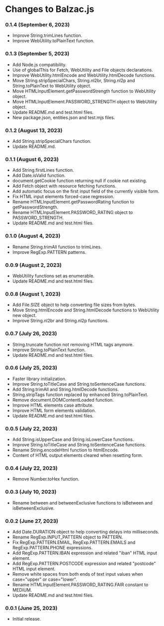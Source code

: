 # Changes to Balzac.js

### 0.1.4 (September 6, 2023)

* Improve String.trimLines function.
* Improve WebUtility.toPlainText function.

### 0.1.3 (September 5, 2023)

* Add Node.js compatibility.
* Use of globalThis for Fetch, WebUtility and File objects declarations.
* Improve WebUtility.htmlEncode and WebUtility.htmlDecode functions.
* Move String.stripSpecialChars, String.nl2br, String.nl2p and String.toPlainText to WebUtility object.
* Move HTMLInputElement.getPasswordStrength function to WebUtility object.
* Move HTMLInputElement.PASSWORD_STRENGTH object to WebUtility object.
* Update README.md and test.html files.
* New package.json, entities.json and test.mjs files.

### 0.1.2 (August 13, 2023)

* Add String.stripSpecialChars function.
* Update README.md.

### 0.1.1 (August 6, 2023)

* Add String.firstLines function.
* Add Date.isValid function.
* document.getCookie function returning null if cookie not existing.
* Add Fetch object with resource fetching functions.
* Add automatic focus on the first input field of the currently visible form.
* Fix HTML input elements forced-case regression.
* Rename HTMLInputElement.getPasswordRating function to getPasswordStrength.
* Rename HTMLInputElement.PASSWORD_RATING object to PASSWORD_STRENGTH.
* Update README.md and test.html files.

### 0.1.0 (August 4, 2023)

* Rename String.trimAll function to trimLines.
* Improve RegExp.PATTERN patterns.

### 0.0.9 (August 2, 2023)

* WebUtility functions set as enumerable.
* Update README.md and test.html files.

### 0.0.8 (August 1, 2023)

* Add File.SIZE object to help converting file sizes from bytes.
* Move String.htmlEncode and String.htmlDecode functions to WebUtility new object.
* Improve String.nl2br and String.nl2p functions.

### 0.0.7 (July 26, 2023)

* String.truncate function not removing HTML tags anymore.
* Improve String.toPlainText function.
* Update README.md and test.html files.

### 0.0.6 (July 25, 2023)

* Faster library initialization.
* Improve String.toTitleCase and String.toSentenceCase functions.
* Add String.trimAll and String.htmlDecode functions.
* String.stripTags function replaced by enhanced String.toPlainText.
* Remove document.DOMContentLoaded function.
* Improve HTML elements case attribute.
* Improve HTML form elements validation.
* Update README.md and test.html files.

### 0.0.5 (July 22, 2023)

* Add String.isUpperCase and String.isLowerCase functions.
* Improve String.toTitleCase and String.toSentenceCase functions.
* Rename String.encodeHtml function to htmlEncode.
* Content of HTML output elements cleared when resetting form.

### 0.0.4 (July 22, 2023)

* Remove Number.toHex function.

### 0.0.3 (July 10, 2023)

* Rename between and betweenExclusive functions to isBetween and isBetweenExclusive.

### 0.0.2 (June 27, 2023)

* Add Date.DURATION object to help converting delays into milliseconds.
* Rename RegExp.INPUT_PATTERN object to PATTERN.
* Fix RegExp.PATTERN.EMAIL, RegExp.PATTERN.EMAILS and RegExp.PATTERN.PHONE expressions.
* Add RegExp.PATTERN.IBAN expression and related "iban" HTML input element.
* Add RegExp.PATTERN.POSTCODE expression and related "postcode" HTML input element.
* Remove white spaces from both ends of text input values when case="upper" or case="lower".
* Rename HTMLInputElement.PASSWORD_RATING.FAIR constant to MEDIUM.
* Update README.md and test.html files.

### 0.0.1 (June 25, 2023)

* Initial release.

